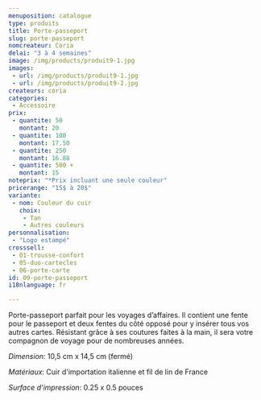 ```yaml
---
menuposition: catalogue
type: produits
title: Porte-passeport
slug: porte-passeport
nomcreateur: Coria
delai: "3 à 4 semaines"
image: /img/products/produit9-1.jpg
images:
 - url: /img/products/produit9-1.jpg
 - url: /img/products/produit9-2.jpg
createurs: coria
categories:
 - Accessoire
prix:
 - quantite: 50
   montant: 20
 - quantite: 100
   montant: 17.50
 - quantite: 250
   montant: 16.88
 - quantite: 500 +
   montant: 15
noteprix: "*Prix incluant une seule couleur"
pricerange: "15$ à 20$"
variante:
 - nom: Couleur du cuir
   choix:
    - Tan
    - Autres couleurs
personnalisation:
 - "Logo estampé"
crosssell:
 - 01-trousse-confort
 - 05-duo-cartecles
 - 06-porte-carte
id: 09-porte-passeport
i18nlanguage: fr

---
```

Porte-passeport parfait pour les voyages d’affaires. Il contient une fente pour le passeport et deux fentes du côté opposé pour y insérer tous vos autres cartes. Résistant grâce à ses coutures faites à la main, il sera votre compagnon de voyage pour de nombreuses années. 

*Dimension*: 10,5 cm x 14,5 cm (fermé)

*Matériaux*: Cuir d'importation italienne et fil de lin de France

*Surface d’impression*: 0.25 x 0.5 pouces